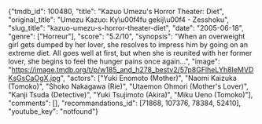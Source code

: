 {"tmdb_id": 100480, "title": "Kazuo Umezu's Horror Theater: Diet", "original_title": "Umezu Kazuo: Ky\u00f4fu gekij\u00f4 - Zesshoku", "slug_title": "kazuo-umezu-s-horror-theater-diet", "date": "2005-06-18", "genre": ["Horreur"], "score": "5.2/10", "synopsis": "When an overweight girl gets dumped by her lover, she resolves to impress him by going on an extreme diet. All goes well at first, but when she is reunited with her former lover, she begins to feel the hunger pains once again...", "image": "https://image.tmdb.org/t/p/w185_and_h278_bestv2/57p8GFlheLYh8IeMVDKsGsCaOgX.jpg", "actors": ["Yuki Enomoto (Mother)", "Naomi Kaizuka (Tomoko)", "Shoko Nakagawa (Rie)", "Utaemon Ohmori (Mother's Lover)", "Kanji Tsuda (Detective)", "Yuki Tsujimoto (Akira)", "Miku Ueno (Tomoko)"], "comments": [], "recommandations_id": [71868, 107376, 78384, 52410], "youtube_key": "notfound"}